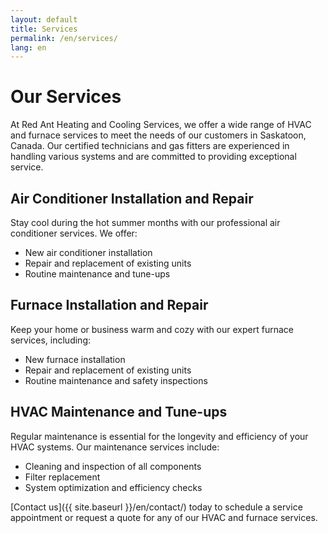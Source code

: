 ```yaml
---
layout: default
title: Services
permalink: /en/services/
lang: en
---
```


# Our Services

At Red Ant Heating and Cooling Services, we offer a wide range of HVAC and furnace services to meet the needs of our customers in Saskatoon, Canada. Our certified technicians and gas fitters are experienced in handling various systems and are committed to providing exceptional service.

## Air Conditioner Installation and Repair

Stay cool during the hot summer months with our professional air conditioner services. We offer:

- New air conditioner installation
- Repair and replacement of existing units
- Routine maintenance and tune-ups

## Furnace Installation and Repair

Keep your home or business warm and cozy with our expert furnace services, including:

- New furnace installation
- Repair and replacement of existing units
- Routine maintenance and safety inspections

## HVAC Maintenance and Tune-ups

Regular maintenance is essential for the longevity and efficiency of your HVAC systems. Our maintenance services include:

- Cleaning and inspection of all components
- Filter replacement
- System optimization and efficiency checks

[Contact us]({{ site.baseurl }}/en/contact/) today to schedule a service appointment or request a quote for any of our HVAC and furnace services.
